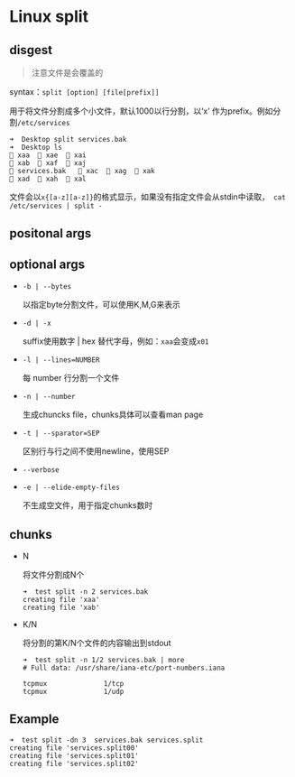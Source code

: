 # Linux split

## disgest

> 注意文件是会覆盖的

syntax：`split [option] [file[prefix]]`

用于将文件分割成多个小文件，默认1000以行分割，以‘x’ 作为prefix。例如分割`/etc/services`

```
➜  Desktop split services.bak 
➜  Desktop ls
 xaa   xae   xai
 xab   xaf   xaj  
 services.bak    xac   xag   xak  
 xad   xah   xal
```

文件会以`x{[a-z][a-z]}`的格式显示，如果没有指定文件会从stdin中读取，` cat /etc/services | split -`

## positonal args

## optional args

- `-b | --bytes`

  以指定byte分割文件，可以使用K,M,G来表示

- `-d | -x`

  suffix使用数字 | hex 替代字母，例如：`xaa`会变成`x01`

- `-l | --lines=NUMBER`

  每 number 行分割一个文件

- `-n | --number`

  生成chuncks file，chunks具体可以查看man page

- `-t | --sparator=SEP`

  区别行与行之间不使用newline，使用SEP

- `--verbose`

- `-e | --elide-empty-files`

  不生成空文件，用于指定chunks数时

## chunks

- N

  将文件分割成N个

  ```
  ➜  test split -n 2 services.bak 
  creating file 'xaa'
  creating file 'xab'
  ```

- K/N

  将分割的第K/N个文件的内容输出到stdout

  ```
  ➜  test split -n 1/2 services.bak | more
  # Full data: /usr/share/iana-etc/port-numbers.iana
  
  tcpmux              1/tcp
  tcpmux              1/udp
  ```

## Example

```
➜  test split -dn 3  services.bak services.split
creating file 'services.split00'
creating file 'services.split01'
creating file 'services.split02'
```

